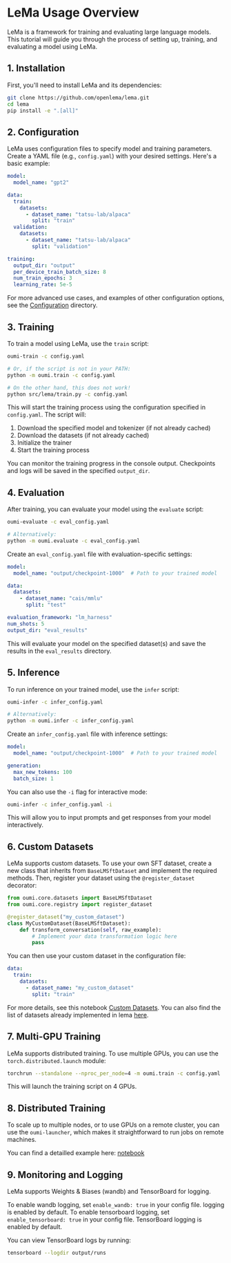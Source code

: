 # LeMa Usage Overview

LeMa is a framework for training and evaluating large language models. This tutorial will guide you through the process of setting up, training, and evaluating a model using LeMa.

## 1. Installation

First, you'll need to install LeMa and its dependencies:

```bash
git clone https://github.com/openlema/lema.git
cd lema
pip install -e ".[all]"
```

## 2. Configuration

LeMa uses configuration files to specify model and training parameters. Create a YAML file (e.g., `config.yaml`) with your desired settings. Here's a basic example:

```yaml
model:
  model_name: "gpt2"

data:
  train:
    datasets:
      - dataset_name: "tatsu-lab/alpaca"
        split: "train"
  validation:
    datasets:
      - dataset_name: "tatsu-lab/alpaca"
        split: "validation"

training:
  output_dir: "output"
  per_device_train_batch_size: 8
  num_train_epochs: 3
  learning_rate: 5e-5
```

For more advanced use cases, and examples of other configuration options, see the [Configuration](https://github.com/openlema/lema/tree/main/configs/oumi) directory.

## 3. Training

To train a model using LeMa, use the `train` script:

```bash
oumi-train -c config.yaml

# Or, if the script is not in your PATH:
python -m oumi.train -c config.yaml

# On the other hand, this does not work!
python src/lema/train.py -c config.yaml
```

This will start the training process using the configuration specified in `config.yaml`. The script will:

1. Download the specified model and tokenizer (if not already cached)
2. Download the datasets (if not already cached)
3. Initialize the trainer
4. Start the training process

You can monitor the training progress in the console output. Checkpoints and logs will be saved in the specified `output_dir`.

## 4. Evaluation

After training, you can evaluate your model using the `evaluate` script:

```bash
oumi-evaluate -c eval_config.yaml

# Alternatively:
python -m oumi.evaluate -c eval_config.yaml
```

Create an `eval_config.yaml` file with evaluation-specific settings:

```yaml
model:
  model_name: "output/checkpoint-1000"  # Path to your trained model

data:
  datasets:
    - dataset_name: "cais/mmlu"
      split: "test"

evaluation_framework: "lm_harness"
num_shots: 5
output_dir: "eval_results"
```

This will evaluate your model on the specified dataset(s) and save the results in the `eval_results` directory.

## 5. Inference

To run inference on your trained model, use the `infer` script:

```bash
oumi-infer -c infer_config.yaml

# Alternatively:
python -m oumi.infer -c infer_config.yaml
```

Create an `infer_config.yaml` file with inference settings:

```yaml
model:
  model_name: "output/checkpoint-1000"  # Path to your trained model

generation:
  max_new_tokens: 100
  batch_size: 1
```

You can also use the `-i` flag for interactive mode:

```bash
oumi-infer -c infer_config.yaml -i
```

This will allow you to input prompts and get responses from your model interactively.

## 6. Custom Datasets

LeMa supports custom datasets. To use your own SFT dataset, create a new class that inherits from `BaseLMSftDataset` and implement the required methods. Then, register your dataset using the `@register_dataset` decorator:

```python
from oumi.core.datasets import BaseLMSftDataset
from oumi.core.registry import register_dataset

@register_dataset("my_custom_dataset")
class MyCustomDataset(BaseLMSftDataset):
    def transform_conversation(self, raw_example):
        # Implement your data transformation logic here
        pass
```

You can then use your custom dataset in the configuration file:

```yaml
data:
  train:
    datasets:
      - dataset_name: "my_custom_dataset"
        split: "train"
```

For more details, see this notebook [Custom Datasets](https://github.com/openlema/lema/blob/main/notebooks/Lema%20-%20Datasets%20Tutorial.ipynb). You can also find the list of datasets already implemented in lema [here](https://github.com/openlema/lema/tree/main/src/lema/datasets).

## 7. Multi-GPU Training

LeMa supports distributed training. To use multiple GPUs, you can use the `torch.distributed.launch` module:

```bash
torchrun --standalone --nproc_per_node=4 -m oumi.train -c config.yaml
```

This will launch the training script on 4 GPUs.

## 8.  Distributed Training

To scale up to multiple nodes, or to use GPUs on a remote cluster, you can use the `oumi-launcher`, which makes it straightforward to run jobs on remote machines.

You can find a detailled example here: [notebook](https://github.com/openlema/lema/blob/main/notebooks/LeMa%20-%20Running%20Jobs%20Remotely.ipynb)

## 9. Monitoring and Logging

LeMa supports Weights & Biases (wandb) and TensorBoard for logging.

To enable wandb logging, set `enable_wandb: true` in your config file.  logging is enabled by default.
To enable tensorboard logging, set `enable_tensorboard: true` in your config file. TensorBoard logging is enabled by default.

You can view TensorBoard logs by running:

```bash
tensorboard --logdir output/runs
```
